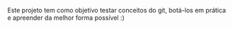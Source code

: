 Este projeto tem como objetivo testar conceitos do git, botá-los em prática e apreender da melhor forma possível :)